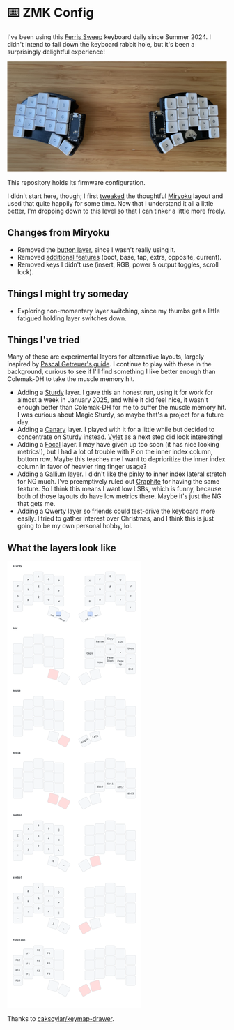 # ⌨️ ZMK Config

I've been using this [Ferris Sweep][ferris-sweep] keyboard daily since Summer
2024. I didn't intend to fall down the keyboard rabbit hole, but it's been a
surprisingly delightful experience!

![keyboard][keyboard]

This repository holds its firmware configuration.

I didn't start here, though; I first [tweaked][tweaked] the thoughtful
[Miryoku][miryoku] layout and used that quite happily for some time. Now that I
understand it all a little better, I'm dropping down to this level so that I
can tinker a little more freely.

## Changes from Miryoku

- Removed the [button layer][miryoku-button-layer], since I wasn't really using
  it.
- Removed [additional features][miryoku-additional-features] (boot, base, tap,
  extra, opposite, current).
- Removed keys I didn't use (insert, RGB, power & output toggles, scroll lock).

## Things I might try someday

- Exploring non-momentary layer switching, since my thumbs get a little
  fatigued holding layer switches down.

## Things I've tried

Many of these are experimental layers for alternative layouts, largely inspired
by [Pascal Getreuer's guide][which-alt]. I continue to play with these in the
background, curious to see if I'll find something I like better enough than
Colemak-DH to take the muscle memory hit.

- Adding a [Sturdy][sturdy] layer. I gave this an honest run, using it for work
  for almost a week in January 2025, and while it did feel nice, it wasn't
  enough better than Colemak-DH for me to suffer the muscle memory hit. I was
  curious about Magic Sturdy, so maybe that's a project for a future day.
- Adding a [Canary][canary] layer. I played with it for a little while but 
  decided to concentrate on Sturdy instead. [Vylet][vylet] as a next step did
  look interesting!
- Adding a [Focal][focal] layer. I may have given up too soon (it has nice
  looking metrics!), but I had a lot of trouble with P on the inner index
  column, bottom row. Maybe this teaches me I want to deprioritize the inner
  index column in favor of heavier ring finger usage?
- Adding a [Gallium][gallium] layer. I didn't like the pinky to inner index
  lateral stretch for NG much. I've preemptively ruled out [Graphite][graphite]
  for having the same feature. So I think this means I want low LSBs, which is
  funny, because both of those layouts do have low metrics there. Maybe it's
  just the NG that gets me.
- Adding a Qwerty layer so friends could test-drive the keyboard more easily. I
  tried to gather interest over Christmas, and I think this is just going to be
  my own personal hobby, lol.

## What the layers look like

![keymap][keymap]

Thanks to [caksoylar/keymap-drawer][keymap-drawer].

[ferris-sweep]: https://github.com/davidphilipbarr/Sweep
[keyboard]: docs/keyboard.jpeg
[tweaked]: https://github.com/manna-harbour/miryoku_zmk/compare/master...matthewtodd:miryoku_zmk:matthewtodd
[miryoku]: https://github.com/manna-harbour/miryoku
[miryoku-mouse-layer]: https://github.com/manna-harbour/miryoku/tree/master/docs/reference#mouse
[miryoku-button-layer]: https://github.com/manna-harbour/miryoku/tree/master/docs/reference#button
[miryoku-additional-features]: https://github.com/manna-harbour/miryoku/tree/master/docs/reference#additional-features
[sturdy]: https://oxey.dev/sturdy
[canary]: https://github.com/Apsu/Canary
[gallium]: https://github.com/GalileoBlues/Gallium
[graphite]: https://github.com/rdavison/graphite-layout
[focal]: https://github.com/Keyhabit/Focal-keyboard-layout/
[vylet]: https://github.com/MightyAcas/vylet
[which-alt]: https://getreuer.info/posts/keyboards/alt-layouts/index.html#which-alt-keyboard-layout-should-i-learn
[keymap]: docs/cradio.svg
[keymap-drawer]: https://github.com/caksoylar/keymap-drawer
